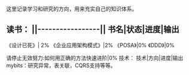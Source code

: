 这里记录学习和研究的方向，用来充实自己的知识体系。

读书：
||-----------------||
书名|状态|进度|输出
----------------
《设计已死》| 2%
《企业应用架构模式》|2%
《POSA》|0%
《DDD》|0%

请停止无效努力:如何用正确的方法快速进阶|0%
技术：
技术|方向|进度|输出
mybits：研究异常，表关联，CQRS支持等等。
